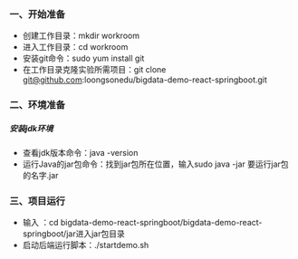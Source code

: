 ### 一、开始准备

- 创建工作目录：mkdir workroom
- 进入工作目录：cd workroom
- 安装git命令：sudo yum install git
- 在工作目录克隆实验所需项目：git clone git@github.com:loongsonedu/bigdata-demo-react-springboot.git

### 二、环境准备

##### 安装jdk环境

- 查看jdk版本命令：java -version
- 运行Java的jar包命令：找到jar包所在位置，输入sudo java -jar 要运行jar包的名字.jar

### 三、项目运行

- 输入 ：cd bigdata-demo-react-springboot/bigdata-demo-react-springboot/jar进入jar包目录
- 启动后端运行脚本：./startdemo.sh
